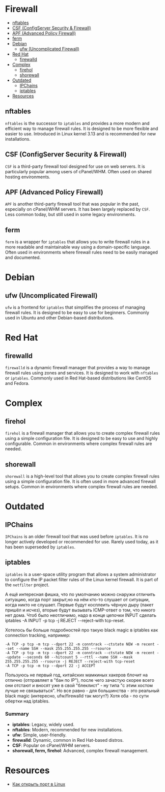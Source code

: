 # Firewall
* [nftables](#nftables)
* [CSF (ConfigServer Security & Firewall)](#csf-configserver-security--firewall)
* [APF (Advanced Policy Firewall)](#apf-advanced-policy-firewall)
* [ferm](#ferm)
* [Debian](#debian)
  * [ufw (Uncomplicated Firewall)](#ufw-uncomplicated-firewall)
* [Red Hat](#red-hat)
  * [firewalld](#firewalld)
* [Complex](#complex)
  * [firehol](#firehol)
  * [shorewall](#shorewall)
* [Outdated](#outdated)
  * [IPChains](#ipchains)
  * [iptables](#iptables)
* [Resources](#resources)

## nftables
`nftables` is the successor to `iptables` and provides a more modern and efficient way to manage firewall rules. It is designed to be more flexible and easier to use. Introduced in Linux kernel 3.13 and is recommended for new installations.

## CSF (ConfigServer Security & Firewall)
`CSF` is a third-party firewall tool designed for use on web servers. It is particularly popular among users of cPanel/WHM. Often used on shared hosting environments.

## APF (Advanced Policy Firewall)
`APF` is another third-party firewall tool that was popular in the past, especially on cPanel/WHM servers. It has been largely replaced by `CSF`. Less common today, but still used in some legacy environments.

## ferm
`ferm` is a wrapper for `iptables` that allows you to write firewall rules in a more readable and maintainable way using a domain-specific language. Often used in environments where firewall rules need to be easily managed and documented.

# Debian

## ufw (Uncomplicated Firewall)
`ufw` is a frontend for `iptables` that simplifies the process of managing firewall rules. It is designed to be easy to use for beginners. Commonly used in Ubuntu and other Debian-based distributions.

# Red Hat

## firewalld
`firewalld` is a dynamic firewall manager that provides a way to manage firewall rules using zones and services. It is designed to work with `nftables` or `iptables`. Commonly used in Red Hat-based distributions like CentOS and Fedora.

# Complex

## firehol
`firehol` is a firewall manager that allows you to create complex firewall rules using a simple configuration file. It is designed to be easy to use and highly configurable. Common in environments where complex firewall rules are needed.

## shorewall
`shorewall` is a high-level tool that allows you to create complex firewall rules using a simple configuration file. It is often used in more advanced firewall setups. Common in environments where complex firewall rules are needed.

# Outdated

## IPChains
`IPChains` is an older firewall tool that was used before `iptables`. It is no longer actively developed or recommended for use. Rarely used today, as it has been superseded by `iptables`.

## iptables
`iptables` is a user-space utility program that allows a system administrator to configure the IP packet filter rules of the Linux kernel firewall. It is part of the `netfilter` project.

А ещё интересная фишка, что по умолчанию можно снаружи отличить ситуацию, когда порт закрыт,но на нём кто-то слушает от ситуации, когда никто не слушает. Первые будут косплеить чёрную дыру (пакет пришёл и исчез), вторые будут вызывать ICMP-ответ о том, что никого нет дома. Чтоб было неотличимо, надо в конце цепочки INPUT сделать iptables -A INPUT -p tcp -j REJECT --reject-with tcp-reset.

Хотелось бы больше подробностей про такую black magic в iptables как connection tracking, например:
```
-A TCP -p tcp -m tcp --dport 22 -m conntrack --ctstate NEW -m recent --set --name SSH --mask 255.255.255.255 --rsource
-A TCP -p tcp -m tcp --dport 22 -m conntrack --ctstate NEW -m recent --update --seconds 60 --hitcount 5 --rttl --name SSH --mask 255.255.255.255 --rsource -j REJECT --reject-with tcp-reset
-A TCP -p tcp -m tcp --dport 22 -j ACCEPT
```

Пользуюсь не первый год, китайских мамкиных хакеров блочит на отлично (отправляет в "бан по IP"), после чего зачастую скорее всего они отстают и вносят уже в свой "блеклист" - ну типа "с этим хостом лучше не связываться". Но все равно - для большинства - это реальный black magic (интересно, ufw/firewalld так могут?) Хотя оба - по сути обертки над iptables.

### Summary
- **iptables**: Legacy, widely used.
- **nftables**: Modern, recommended for new installations.
- **ufw**: Simple, user-friendly.
- **firewalld**: Dynamic, common in Red Hat-based distros.
- **CSF**: Popular on cPanel/WHM servers.
- **shorewall, ferm, firehol**: Advanced, complex firewall management.

# Resources
* [Как открыть порт в Linux](https://habr.com/ru/companies/timeweb/articles/859346/)
